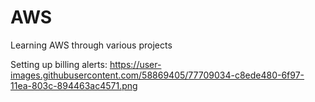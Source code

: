 # AWS
Learning AWS through various projects


Setting up billing alerts: 
https://user-images.githubusercontent.com/58869405/77709034-c8ede480-6f97-11ea-803c-894463ac4571.png
